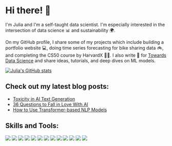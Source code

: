 # Hi there! :wave:

I'm Julia and I'm a self-taught data scientist. I'm especially interested in the intersection of data science :bar_chart: and sustainability :earth_africa:. 

On my GitHub profile, I share some of my projects which include building a portfolio website :computer:, doing time series forecasting for bike sharing data :bike:, and completing the CS50 course by HarvardX :woman_student:. I also write :memo: for [Towards Data Science](https://towardsdatascience.com/) and share ideas, tutorials, and deep dives on ML models.

[![Julia's GitHub stats](https://github-readme-stats.vercel.app/api?username=julianikulski&hide=prs&count_private=true&show_icons=true&theme=algolia)](https://github.com/julianikulski/github-readme-stats)

## Check out my latest blog posts:
* [Toxicity in AI Text Generation](https://towardsdatascience.com/toxicity-in-ai-text-generation-9e9d9646e68f)
* [36 Questions to Fall in Love With AI](https://towardsdatascience.com/36-questions-to-fall-in-love-with-ai-89037cc040ab)
* [How to Use Transformer-based NLP Models](https://towardsdatascience.com/how-to-use-transformer-based-nlp-models-a42adbc292e5)

## Skills and Tools:
![](https://img.shields.io/badge/Code-Python-informational?style=flat&logo=python&logoColor=white&color=2CD4A7)
![](https://img.shields.io/badge/Tools-PostgreSQL-informational?style=flat&logo=postgresql&logoColor=white&color=2CD4A7)
![](https://img.shields.io/badge/Frontend-HTML-informational?style=flat&logo=html5&logoColor=white&color=2CD4A7)
![](https://img.shields.io/badge/Frontend-Bootstrap-informational?style=flat&logo=bootstrap&logoColor=white&color=2CD4A7)
![](https://img.shields.io/badge/Editor-Atom-informational?style=flat&logo=atom&logoColor=white&color=2CD4A7)
![](https://img.shields.io/badge/Shell-Bash-informational?style=flat&logo=gnubash&logoColor=white&color=2CD4A7)
![](https://img.shields.io/badge/MachineLearning-Supervised-informational?style=flat&logoColor=white&color=2CD4A7)
![](https://img.shields.io/badge/MachineLearning-Unsupervised-informational?style=flat&logoColor=white&color=2CD4A7)
![](https://img.shields.io/badge/DeepLearning-PyTorchLightning-informational?style=flat&logo=pytorch&logoColor=white&color=2CD4A7)
![](https://img.shields.io/badge/NLP-HuggingFace-informational?style=flat&logoColor=white&color=2CD4A7)
![](https://img.shields.io/badge/DataViz-Plotly-informational?style=flat&logo=plotly&logoColor=white&color=2CD4A7)
![](https://img.shields.io/badge/DataViz-Seaborn-informational?style=flat&logoColor=white&color=2CD4A7)
![](https://img.shields.io/badge/Deployment-Heroku-informational?style=flat&logo=heroku&logoColor=white&color=2CD4A7)

